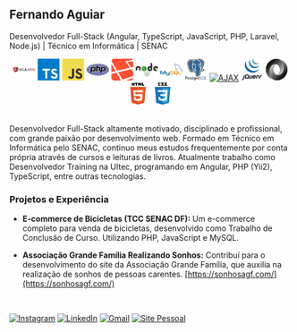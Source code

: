 ## Fernando Aguiar

Desenvolvedor Full-Stack (Angular, TypeScript, JavaScript, PHP, Laravel, Node.js) | Técnico em Informática | SENAC

<div align="center">
  <a href="https://angular.io" target="_blank"><img src="https://raw.githubusercontent.com/devicons/devicon/master/icons/angularjs/angularjs-original-wordmark.svg" alt="Angular" width="40" height="40"></a>
  <a href="https://www.typescriptlang.org/" target="_blank"><img src="https://raw.githubusercontent.com/devicons/devicon/master/icons/typescript/typescript-original.svg" alt="TypeScript" width="40" height="40"></a>
  <a href="https://developer.mozilla.org/en-US/docs/Web/JavaScript" target="_blank"><img src="https://raw.githubusercontent.com/devicons/devicon/master/icons/javascript/javascript-original.svg" alt="JavaScript" width="40" height="40"></a>
  <a href="https://www.php.net/" target="_blank"><img src="https://raw.githubusercontent.com/devicons/devicon/master/icons/php/php-original.svg" alt="PHP" width="40" height="40"></a>
  <a href="https://laravel.com/" target="_blank"><img src="https://raw.githubusercontent.com/devicons/devicon/master/icons/laravel/laravel-plain.svg" alt="Laravel" width="40" height="40"></a>
  <a href="https://nodejs.org" target="_blank"><img src="https://raw.githubusercontent.com/devicons/devicon/master/icons/nodejs/nodejs-original-wordmark.svg" alt="Node.js" width="40" height="40"></a>
  <a href="https://www.mysql.com/" target="_blank"><img src="https://raw.githubusercontent.com/devicons/devicon/master/icons/mysql/mysql-original-wordmark.svg" alt="MySQL" width="40" height="40"></a>
  <a href="https://www.postgresql.org/" target="_blank"><img src="https://raw.githubusercontent.com/devicons/devicon/master/icons/postgresql/postgresql-original-wordmark.svg" alt="PostgreSQL" width="40" height="40"></a>
  <a href="https://www.w3schools.com/ajax/" target="_blank"><img src="https://raw.githubusercontent.com/devicons/devicon/master/icons/ajax/ajax-original.svg" alt="AJAX" width="40" height="40"></a>
  <a href="https://jquery.com/" target="_blank"><img src="https://raw.githubusercontent.com/devicons/devicon/master/icons/jquery/jquery-original-wordmark.svg" alt="jQuery" width="40" height="40"></a>
  <a href="https://www.json.org/" target="_blank"><img src="https://raw.githubusercontent.com/devicons/devicon/master/icons/json/json-original.svg" alt="JSON" width="40" height="40"></a>
  <a href="https://www.w3.org/html/" target="_blank"><img src="https://raw.githubusercontent.com/devicons/devicon/master/icons/html5/html5-original-wordmark.svg" alt="HTML" width="40" height="40"></a>
  <a href="https://www.w3.org/Style/CSS/" target="_blank"><img src="https://raw.githubusercontent.com/devicons/devicon/master/icons/css3/css3-original-wordmark.svg" alt="CSS" width="40" height="40"></a>
</div>

<br/>

Desenvolvedor Full-Stack altamente motivado, disciplinado e profissional, com grande paixão por desenvolvimento web. Formado em Técnico em Informática pelo SENAC, continuo meus estudos frequentemente por conta própria através de cursos e leituras de livros. Atualmente trabalho como Desenvolvedor Training na UItec, programando em Angular, PHP (Yii2), TypeScript, entre outras tecnologias.

### Projetos e Experiência

* **E-commerce de Bicicletas (TCC SENAC DF):**  Um e-commerce completo para venda de bicicletas, desenvolvido como Trabalho de Conclusão de Curso.  Utilizando PHP, JavaScript e MySQL.

* **Associação Grande Família Realizando Sonhos:**  Contribuí para o desenvolvimento do site da Associação Grande Família, que auxilia na realização de sonhos de pessoas carentes.  [https://sonhosagf.com/](https://sonhosagf.com/)

<br/>

<a href="https://www.instagram.com/morais.agui_a/" target="_blank"><img src="https://img.shields.io/badge/-Instagram-%23E4405F?style=for-the-badge&logo=instagram&logoColor=white" alt="Instagram"></a>
<a href="https://www.linkedin.com/in/fernando-aguiar-4b85961b7/" target="_blank"><img src="https://img.shields.io/badge/-LinkedIn-%230077B5?style=for-the-badge&logo=linkedin&logoColor=white" alt="LinkedIn"></a>
<a href="mailto:farguiarn3@gmail.com"><img src="https://img.shields.io/badge/-Gmail-%23333?style=for-the-badge&logo=gmail&logoColor=white" alt="Gmail"></a>
<a href="https://devmorais.com.br/" target="_blank"><img src="https://img.shields.io/badge/-Site-%23333?style=for-the-badge&logo=generic&logoColor=white" alt="Site Pessoal"></a>
